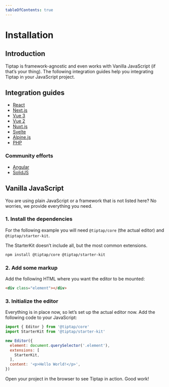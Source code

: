 ```yaml
---
tableOfContents: true
---
```


# Installation

## Introduction

Tiptap is framework-agnostic and even works with Vanilla JavaScript (if that’s your thing). The following integration guides help you integrating Tiptap in your JavaScript project.

## Integration guides

<!-- * [CDN](/installation/cdn) -->
* [React](/installation/react)
* [Next.js](/installation/nextjs)
* [Vue 3](/installation/vue3)
* [Vue 2](/installation/vue2)
* [Nuxt.js](/installation/nuxt)
* [Svelte](/installation/svelte)
* [Alpine.js](/installation/alpine)
* [PHP](/installation/php)

### Community efforts

* [Angular](https://github.com/sibiraj-s/ngx-tiptap)
* [SolidJS](https://github.com/LXSMNSYC/solid-tiptap)

## Vanilla JavaScript

You are using plain JavaScript or a framework that is not listed here? No worries, we provide everything you need.

### 1. Install the dependencies

For the following example you will need `@tiptap/core` (the actual editor) and `@tiptap/starter-kit`.

The StarterKit doesn’t include all, but the most common extensions.

```bash
npm install @tiptap/core @tiptap/starter-kit
```

### 2. Add some markup

Add the following HTML where you want the editor to be mounted:

```html
<div class="element"></div>
```

### 3. Initialize the editor

Everything is in place now, so let’s set up the actual editor now. Add the following code to your JavaScript:

```js
import { Editor } from '@tiptap/core'
import StarterKit from '@tiptap/starter-kit'

new Editor({
  element: document.querySelector('.element'),
  extensions: [
    StarterKit,
  ],
  content: '<p>Hello World!</p>',
})
```

Open your project in the browser to see Tiptap in action. Good work!
